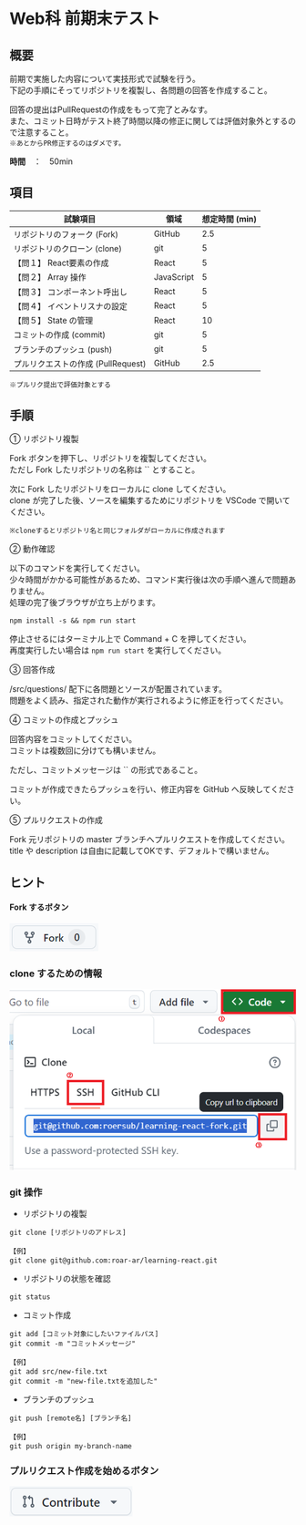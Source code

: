 # Web科 前期末テスト

## 概要

前期で実施した内容について実技形式で試験を行う。  
下記の手順にそってリポジトリを複製し、各問題の回答を作成すること。  

回答の提出はPullRequestの作成をもって完了とみなす。  
また、コミット日時がテスト終了時間以降の修正に関しては評価対象外とするので注意すること。  
`※あとからPR修正するのはダメです。`

**時間**　：　50min  


## 項目

| 試験項目 | 領域 | 想定時間 (min) |
|- | - | - |
|リポジトリのフォーク (Fork)|GitHub|2.5|
|リポジトリのクローン (clone)|git|5|
|【問１】 React要素の作成|React|5|
|【問２】 Array 操作|JavaScript|5|
|【問３】 コンポーネント呼出し|React|5|
|【問４】 イベントリスナの設定|React|5|
|【問５】 State の管理|React|10|
|コミットの作成 (commit)|git|5|
|ブランチのプッシュ (push)|git|5|
|プルリクエストの作成 (PullRequest)|GitHub|2.5|

`※プルリク提出で評価対象とする`

## 手順

① リポジトリ複製

Fork ボタンを押下し、リポジトリを複製してください。  
ただし Fork したリポジトリの名称は `` とすること。  

次に Fork したリポジトリをローカルに clone してください。  
clone が完了した後、ソースを編集するためにリポジトリを VSCode で開いてください。  

`※cloneするとリポジトリ名と同じフォルダがローカルに作成されます`

② 動作確認

以下のコマンドを実行してください。  
少々時間がかかる可能性があるため、コマンド実行後は次の手順へ進んで問題ありません。  
処理の完了後ブラウザが立ち上がります。  

```
npm install -s && npm run start
```

停止させるにはターミナル上で Command + C を押してください。  
再度実行したい場合は `npm run start` を実行してください。  


③ 回答作成

/src/questions/ 配下に各問題とソースが配置されています。  
問題をよく読み、指定された動作が実行されるように修正を行ってください。  


④ コミットの作成とプッシュ

回答内容をコミットしてください。  
コミットは複数回に分けても構いません。  

ただし、コミットメッセージは `` の形式であること。  

コミットが作成できたらプッシュを行い、修正内容を GitHub へ反映してください。  

⑤ プルリクエストの作成

Fork 元リポジトリの master ブランチへプルリクエストを作成してください。  
title や description は自由に記載してOKです、デフォルトで構いません。  



## ヒント

#### Fork するボタン

![](/src/resources/img/btn-fork.png)

### clone するための情報

![](/src/resources/img/info-clone.png)

### git 操作

- リポジトリの複製

```
git clone [リポジトリのアドレス]

【例】
git clone git@github.com:roar-ar/learning-react.git 
```

- リポジトリの状態を確認

```
git status
```

- コミット作成

```
git add [コミット対象にしたいファイルパス]
git commit -m "コミットメッセージ"

【例】
git add src/new-file.txt
git commit -m "new-file.txtを追加した"
```

- ブランチのプッシュ

```
git push [remote名] [ブランチ名]

【例】
git push origin my-branch-name
```




### プルリクエスト作成を始めるボタン

![](/src/resources/img/btn-contribute.png)